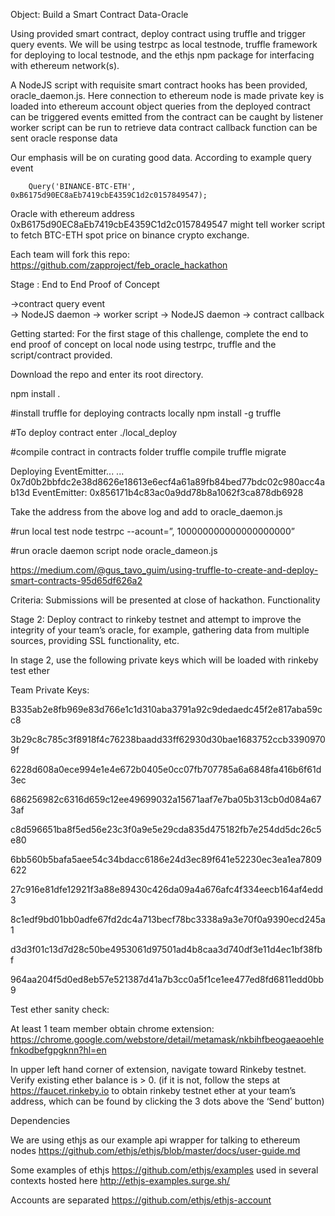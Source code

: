 Object: Build a Smart Contract Data-Oracle

Using provided smart contract, deploy contract using truffle and trigger query events. 
We will be using testrpc as local testnode, truffle framework for deploying to local testnode, and the ethjs npm package for interfacing with ethereum network(s).

A NodeJS script with requisite smart contract hooks has been provided, oracle_daemon.js.
Here 
connection to ethereum node is made 
private key is loaded into ethereum account object 
queries from the deployed contract can be triggered 
events emitted from the contract can be caught by listener
worker script can be run to retrieve data
	contract callback function can be sent oracle response data

Our emphasis will be on curating good data. According to example query event

        Query('BINANCE-BTC-ETH', 0xB6175d90EC8aEb7419cbE4359C1d2c0157849547);

Oracle with ethereum address 0xB6175d90EC8aEb7419cbE4359C1d2c0157849547 might tell worker script to fetch BTC-ETH spot price on binance crypto exchange.

Each team will fork this repo:
https://github.com/zapproject/feb_oracle_hackathon


Stage : End to End Proof of Concept

->contract query event  
-> NodeJS daemon 
-> worker script 
-> NodeJS daemon 
-> contract callback

Getting started:
	For the first stage of this challenge, complete the end to end proof of concept on local node using testrpc, truffle and the script/contract provided.

Download the repo and enter its root directory.

npm install .

#install truffle for deploying contracts locally
npm install -g truffle


#To deploy contract enter ./local_deploy

#compile contract in contracts folder
truffle compile
truffle migrate


 Deploying EventEmitter...
  ... 0x7d0b2bbfdc2e38d8626e18613e6ecf4a61a89fb84bed77bdc02c980acc4ab13d
  EventEmitter: 0x856171b4c83ac0a9dd78b8a1062f3ca878db6928

Take the address from the above log and add to oracle_daemon.js

#run local test node
testrpc --acount=”<team private key>, 100000000000000000000”

#run oracle daemon script
node oracle_dameon.js

https://medium.com/@gus_tavo_guim/using-truffle-to-create-and-deploy-smart-contracts-95d65df626a2


Criteria:
Submissions will be presented at close of hackathon.
Functionality

Stage 2:
Deploy contract to rinkeby testnet and attempt to improve the integrity of your team’s oracle, for example, gathering data from multiple sources, providing SSL functionality, etc.

In stage 2, use the following private keys which will be loaded with rinkeby test ether

Team Private Keys:

B335ab2e8fb969e83d766e1c1d310aba3791a92c9dedaedc45f2e817aba59cc8

3b29c8c785c3f8918f4c76238baadd33ff62930d30bae1683752ccb33909709f


6228d608a0ece994e1e4e672b0405e0cc07fb707785a6a6848fa416b6f61d3ec


686256982c6316d659c12ee49699032a15671aaf7e7ba05b313cb0d084a673af


c8d596651ba8f5ed56e23c3f0a9e5e29cda835d475182fb7e254dd5dc26c5e80


6bb560b5bafa5aee54c34bdacc6186e24d3ec89f641e52230ec3ea1ea7809622


27c916e81dfe12921f3a88e89430c426da09a4a676afc4f334eecb164af4edd3


8c1edf9bd01bb0adfe67fd2dc4a713becf78bc3338a9a3e70f0a9390ecd245a1


d3d3f01c13d7d28c50be4953061d97501ad4b8caa3d740df3e11d4ec1bf38fbf


964aa204f5d0ed8eb57e521387d41a7b3cc0a5f1ce1ee477ed8fd6811edd0bb9


Test ether sanity check:

At least 1 team member obtain chrome extension:
https://chrome.google.com/webstore/detail/metamask/nkbihfbeogaeaoehlefnkodbefgpgknn?hl=en

In upper left hand corner of extension, navigate toward Rinkeby testnet. Verify existing ether balance is > 0. (if it is not, follow the steps at https://faucet.rinkeby.io to obtain rinkeby testnet ether at your team’s address, which can be found by clicking the 3 dots above the ‘Send’ button)


Dependencies

We are using ethjs as our example api wrapper for talking to ethereum nodes
https://github.com/ethjs/ethjs/blob/master/docs/user-guide.md

Some examples of ethjs https://github.com/ethjs/examples
 used in several contexts hosted here http://ethjs-examples.surge.sh/

Accounts are separated
https://github.com/ethjs/ethjs-account
